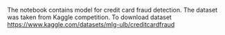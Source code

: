 The notebook contains model for credit card fraud detection. The dataset was taken from Kaggle competition.
To download dataset https://www.kaggle.com/datasets/mlg-ulb/creditcardfraud
